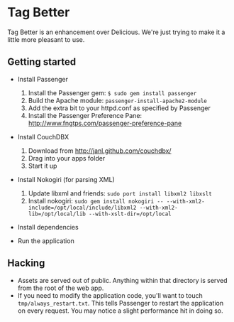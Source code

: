 # Tag Better

Tag Better is an enhancement over Delicious. We're just trying to make it a little more pleasant to use.

## Getting started

* Install Passenger
  
  1. Install the Passenger gem: `$ sudo gem install passenger`
  2. Build the Apache module: `passenger-install-apache2-module`
  3. Add the extra bit to your httpd.conf as specified by Passenger
  4. Install the Passenger Preference Pane: http://www.fngtps.com/passenger-preference-pane

* Install CouchDBX

  1. Download from http://janl.github.com/couchdbx/
  2. Drag into your apps folder
  3. Start it up

* Install Nokogiri (for parsing XML)

  1. Update libxml and friends: `sudo port install libxml2 libxslt`
  2. Install nokogiri: `sudo gem install nokogiri -- --with-xml2-include=/opt/local/include/libxml2 --with-xml2-lib=/opt/local/lib --with-xslt-dir=/opt/local`
* Install dependencies
* Run the application

## Hacking

* Assets are served out of public. Anything within that directory is served from the root of the web app.
* If you need to modify the application code, you'll want to touch `tmp/always_restart.txt`. This tells Passenger to restart the application on every request. You may notice a slight performance hit in doing so.
